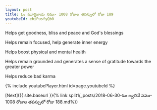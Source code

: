```yaml
---
layout: post
title: ఓం మూర్తిజాయ నమః- 1008 రోజుల తపస్సులో రోజు 189
youtubeId: ebiPusfyQb0
---
```

 
 
Helps get goodness, bliss and peace and God's blessings
 
Helps remain focused, help generate inner energy 
 
Helps boost physical and mental health 
 
Helps remain grounded and generates a sense of gratitude towards the greater power 
 
Helps reduce bad karma
 
 
 
 


{% include youtubePlayer.html id=page.youtubeId %}
 
[Next]({{ site.baseurl }}{% link  split1/_posts/2018-06-30-ఓం  జ్వలినే  నమః- 1008 రోజుల తపస్సులో రోజు 188.md%})
 
